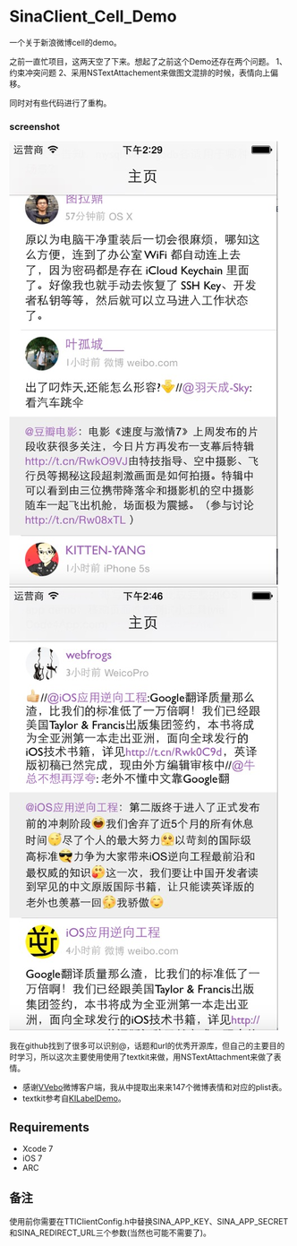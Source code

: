 # SinaClient\_Cell\_Demo
一个关于新浪微博cell的demo。

之前一直忙项目，这两天空了下来。想起了之前这个Demo还存在两个问题。
1、约束冲突问题
2、采用NSTextAttachement来做图文混排的时候，表情向上偏移。

同时对有些代码进行了重构。

### screenshot<br>
[![显示效果图1][image-1]][1]
[![显示效果图2][image-2]][2]
</br>

我在github找到了很多可以识别@，话题和url的优秀开源库，但自己的主要目的时学习，所以这次主要使用使用了textkit来做，用NSTextAttachment来做了表情。

* 感谢[VVebo][3]微博客户端，我从中提取出来来147个微博表情和对应的plist表。
* textkit参考自[KILabelDemo][4]。


## Requirements

* Xcode 7
* iOS 7
* ARC

## 备注
使用前你需要在TTIClientConfig.h中替换SINA\_APP\_KEY、SINA\_APP\_SECRET和SINA\_REDIRECT\_URL三个参数(当然也可能不需要了)。



[1]:	images/screenshot_001.jpg
[2]:	images/screenshot_002.png
[3]:	https://appsto.re/cn/TNu_N.i
[4]:	https://github.com/Krelborn/KILabel

[image-1]:	images/screenshot_001.png
[image-2]:	images/screenshot_002.png